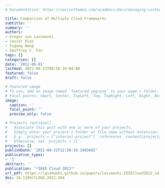```yaml
---
# Documentation: https://sourcethemes.com/academic/docs/managing-content/

title: Comparison of Multiple Cloud Frameworks
subtitle: ''
summary: ''
authors:
- Gregor von Laszewski
- Javier Diaz
- Fugang Wang
- Geoffrey C. Fox
tags: []
categories: []
date: '2012-06-01'
lastmod: 2021-08-21T08:56:19-04:00
featured: false
draft: false

# Featured image
# To use, add an image named `featured.jpg/png` to your page's folder.
# Focal points: Smart, Center, TopLeft, Top, TopRight, Left, Right, BottomLeft, Bottom, BottomRight.
image:
  caption: ''
  focal_point: ''
  preview_only: false

# Projects (optional).
#   Associate this post with one or more of your projects.
#   Simply enter your project's folder or file name without extension.
#   E.g. `projects = ["internal-project"]` references `content/project/deep-learning/index.md`.
#   Otherwise, set `projects = []`.
projects: []
publishDate: '2021-08-21T12:56:19.198348Z'
publication_types:
- '1'
abstract: ''
publication: '*IEEE Cloud 2012*'
url_pdf: https://laszewski.github.io/papers/laszewski-IEEECloud2012_id-4803.pdf
doi: 10.1109/CLOUD.2012.104
---
```

